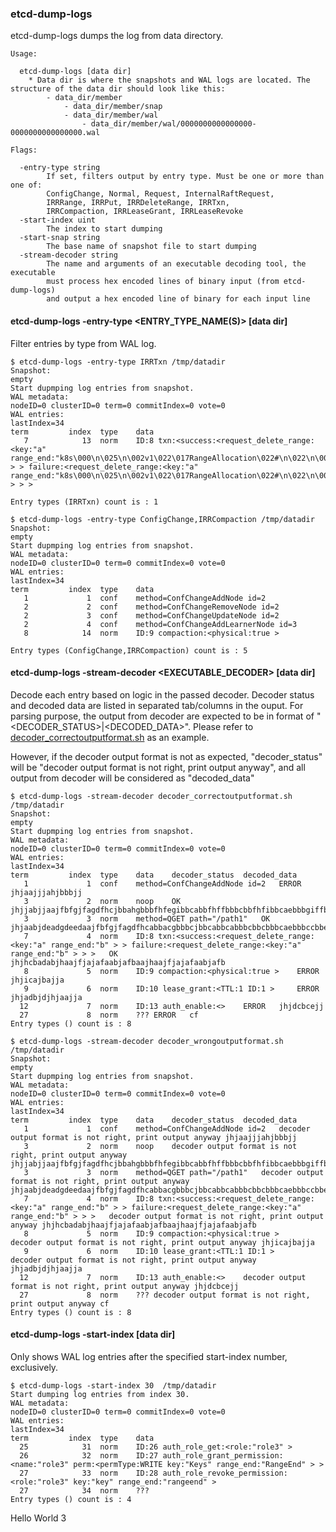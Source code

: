 ### etcd-dump-logs

etcd-dump-logs dumps the log from data directory.

```
Usage:

  etcd-dump-logs [data dir]
    * Data dir is where the snapshots and WAL logs are located. The structure of the data dir should look like this:
        - data_dir/member
            - data_dir/member/snap
            - data_dir/member/wal
                - data_dir/member/wal/0000000000000000-0000000000000000.wal

Flags:

  -entry-type string
    	If set, filters output by entry type. Must be one or more than one of:
	    ConfigChange, Normal, Request, InternalRaftRequest,
	    IRRRange, IRRPut, IRRDeleteRange, IRRTxn,
	    IRRCompaction, IRRLeaseGrant, IRRLeaseRevoke
  -start-index uint
    	The index to start dumping
  -start-snap string
    	The base name of snapshot file to start dumping
  -stream-decoder string
    	The name and arguments of an executable decoding tool, the executable
    	must process hex encoded lines of binary input (from etcd-dump-logs)
	    and output a hex encoded line of binary for each input line
```
#### etcd-dump-logs -entry-type <ENTRY_TYPE_NAME(S)> [data dir]

Filter entries by type from WAL log.

```
$ etcd-dump-logs -entry-type IRRTxn /tmp/datadir
Snapshot:
empty
Start dupmping log entries from snapshot.
WAL metadata:
nodeID=0 clusterID=0 term=0 commitIndex=0 vote=0
WAL entries:
lastIndex=34
term	     index	type	data
   7	        13	norm	ID:8 txn:<success:<request_delete_range:<key:"a" range_end:"k8s\000\n\025\n\002v1\022\017RangeAllocation\022#\n\022\n\000\022\000\032\000\"\000*\0002\0008\000B\000z\000\022\01310.0.0.0/16\032\000\032\000\"\000" > > failure:<request_delete_range:<key:"a" range_end:"k8s\000\n\025\n\002v1\022\017RangeAllocation\022#\n\022\n\000\022\000\032\000\"\000*\0002\0008\000B\000z\000\022\01310.0.0.0/16\032\000\032\000\"\000" > > >

Entry types (IRRTxn) count is : 1

$ etcd-dump-logs -entry-type ConfigChange,IRRCompaction /tmp/datadir
Snapshot:
empty
Start dupmping log entries from snapshot.
WAL metadata:
nodeID=0 clusterID=0 term=0 commitIndex=0 vote=0
WAL entries:
lastIndex=34
term	     index	type	data
   1	         1	conf	method=ConfChangeAddNode id=2
   2	         2	conf	method=ConfChangeRemoveNode id=2
   2	         3	conf	method=ConfChangeUpdateNode id=2
   2	         4	conf	method=ConfChangeAddLearnerNode id=3
   8	        14	norm	ID:9 compaction:<physical:true >

Entry types (ConfigChange,IRRCompaction) count is : 5
```
#### etcd-dump-logs -stream-decoder <EXECUTABLE_DECODER> [data dir]

Decode each entry based on logic in the passed decoder. Decoder status and decoded data are listed in separated tab/columns in the ouput. For parsing purpose, the output from decoder are expected to be in format of "<DECODER_STATUS>|<DECODED_DATA>". Please refer to [decoder_correctoutputformat.sh] as an example.

However, if the decoder output format is not as expected, "decoder_status" will be "decoder output format is not right, print output anyway", and all output from decoder will be considered as "decoded_data"


```
$ etcd-dump-logs -stream-decoder decoder_correctoutputformat.sh  /tmp/datadir
Snapshot:
empty
Start dupmping log entries from snapshot.
WAL metadata:
nodeID=0 clusterID=0 term=0 commitIndex=0 vote=0
WAL entries:
lastIndex=34
term	     index	type	data	decoder_status	decoded_data
   1	         1	conf	method=ConfChangeAddNode id=2	ERROR	jhjaajjjahjbbbjj
   3	         2	norm	noop	OK	jhjjabjjaajfbfgjfagdfhcjbbahgbbbfhfegibbcabbfhffbbbcbbfhfibbcaebbbgiffbbedgdbhjacbjjchjjdjjjdhjiejjjehjafjjjfhjjgjjjghjahjjajjhhjajj
   3	         3	norm	method=QGET path="/path1"	OK	jhjaabjdeadgdeedaajfbfgjfagdfhcabbacgbbbcjbbcabbcabbbcbbcbbbcaebbbccbbedgdbhjjcbjjchjjdjjjdhjiejjjehjafjjjfhjjgjjjghjahjjajjhhjajj
   7	         4	norm	ID:8 txn:<success:<request_delete_range:<key:"a" range_end:"b" > > failure:<request_delete_range:<key:"a" range_end:"b" > > > 	OK	jhjhcbadabjhaajfjajafaabjafbaajhaajfjajafaabjafb
   8	         5	norm	ID:9 compaction:<physical:true > 	ERROR	jhjicajbajja
   9	         6	norm	ID:10 lease_grant:<TTL:1 ID:1 > 	ERROR	jhjadbjdjhjaajja
  12	         7	norm	ID:13 auth_enable:<> 	ERROR	jhjdcbcejj
  27	         8	norm	???	ERROR	cf
Entry types () count is : 8
```

```
$ etcd-dump-logs -stream-decoder decoder_wrongoutputformat.sh  /tmp/datadir
Snapshot:
empty
Start dupmping log entries from snapshot.
WAL metadata:
nodeID=0 clusterID=0 term=0 commitIndex=0 vote=0
WAL entries:
lastIndex=34
term	     index	type	data	decoder_status	decoded_data
   1	         1	conf	method=ConfChangeAddNode id=2	decoder output format is not right, print output anyway	jhjaajjjahjbbbjj
   3	         2	norm	noop	decoder output format is not right, print output anyway	jhjjabjjaajfbfgjfagdfhcjbbahgbbbfhfegibbcabbfhffbbbcbbfhfibbcaebbbgiffbbedgdbhjacbjjchjjdjjjdhjiejjjehjafjjjfhjjgjjjghjahjjajjhhjajj
   3	         3	norm	method=QGET path="/path1"	decoder output format is not right, print output anyway	jhjaabjdeadgdeedaajfbfgjfagdfhcabbacgbbbcjbbcabbcabbbcbbcbbbcaebbbccbbedgdbhjjcbjjchjjdjjjdhjiejjjehjafjjjfhjjgjjjghjahjjajjhhjajj
   7	         4	norm	ID:8 txn:<success:<request_delete_range:<key:"a" range_end:"b" > > failure:<request_delete_range:<key:"a" range_end:"b" > > > 	decoder output format is not right, print output anyway	jhjhcbadabjhaajfjajafaabjafbaajhaajfjajafaabjafb
   8	         5	norm	ID:9 compaction:<physical:true > 	decoder output format is not right, print output anyway	jhjicajbajja
   9	         6	norm	ID:10 lease_grant:<TTL:1 ID:1 > 	decoder output format is not right, print output anyway	jhjadbjdjhjaajja
  12	         7	norm	ID:13 auth_enable:<> 	decoder output format is not right, print output anyway	jhjdcbcejj
  27	         8	norm	???	decoder output format is not right, print output anyway	cf
Entry types () count is : 8

```
####  etcd-dump-logs -start-index <INDEX NUMBER> [data dir]

Only shows WAL log entries after the specified start-index number, exclusively.

```
$ etcd-dump-logs -start-index 30  /tmp/datadir
Start dumping log entries from index 30.
WAL metadata:
nodeID=0 clusterID=0 term=0 commitIndex=0 vote=0
WAL entries:
lastIndex=34
term	     index	type	data
  25	        31	norm	ID:26 auth_role_get:<role:"role3" >
  26	        32	norm	ID:27 auth_role_grant_permission:<name:"role3" perm:<permType:WRITE key:"Keys" range_end:"RangeEnd" > >
  27	        33	norm	ID:28 auth_role_revoke_permission:<role:"role3" key:"key" range_end:"rangeend" >
  27	        34	norm	???
Entry types () count is : 4
```
[decoder_correctoutputformat.sh]: ./testdecoder/decoder_correctoutputformat.sh
Hello World 3
